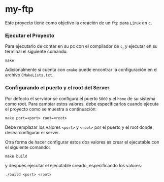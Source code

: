 # my-ftp

Este proyecto tiene como objetivo la creación de un `ftp` para `Linux` en `c`.

### Ejecutar el Proyecto

Para ejecutarlo de contar en su pc con el compilador de `c`, y ejecutar en su
terminal el siguiente comando:

```
make
```

Adicionalmente si cuenta con `cmake` puede encontrar la configuración en el archivo
`CMakeLists.txt`.


### Configurando el puerto y el root del Server

Por defecto el servidor se configura el puerto `5000` y el `home` de su sistema
como root. Para cambiar estos valores, debe especificarlos cuando ejecuta el
proyecto como se muestra a continuación:

```
make port=<port> root=<root>
```

Debe remplazar los valores `<port>` y `<root>` por el puerto y el root donde
desea configurar el server.

Otra forma de hacer configurar estos dos valores es crear el ejecutable con el
siguiente comando:

```
make build
```

y después ejecutar el ejecutable creado, especificando los valores:

```
./build <port> <root>
```
